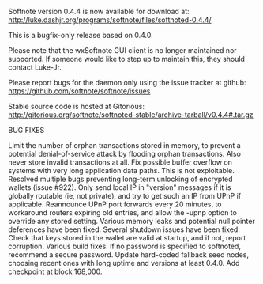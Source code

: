 Softnote version 0.4.4 is now available for download at:
http://luke.dashjr.org/programs/softnote/files/softnoted-0.4.4/

This is a bugfix-only release based on 0.4.0.

Please note that the wxSoftnote GUI client is no longer maintained nor supported. If someone would like to step up to maintain this, they should contact Luke-Jr.

Please report bugs for the daemon only using the issue tracker at github:
https://github.com/softnote/softnote/issues

Stable source code is hosted at Gitorious:
http://gitorious.org/softnote/softnoted-stable/archive-tarball/v0.4.4#.tar.gz

BUG FIXES

Limit the number of orphan transactions stored in memory, to prevent a potential denial-of-service attack by flooding orphan transactions. Also never store invalid transactions at all.
Fix possible buffer overflow on systems with very long application data paths. This is not exploitable.
Resolved multiple bugs preventing long-term unlocking of encrypted wallets (issue #922).
Only send local IP in "version" messages if it is globally routable (ie, not private), and try to get such an IP from UPnP if applicable.
Reannounce UPnP port forwards every 20 minutes, to workaround routers expiring old entries, and allow the -upnp option to override any stored setting.
Various memory leaks and potential null pointer deferences have been
fixed.
Several shutdown issues have been fixed.
Check that keys stored in the wallet are valid at startup, and if not,
report corruption.
Various build fixes.
If no password is specified to softnoted, recommend a secure password.
Update hard-coded fallback seed nodes, choosing recent ones with long uptime and versions at least 0.4.0.
Add checkpoint at block 168,000.


